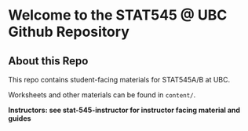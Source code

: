# Welcome to the STAT545 \@ UBC Github Repository

## About this Repo

This repo contains student-facing materials for STAT545A/B at UBC.

Worksheets and other materials can be found in
`content/`.

**Instructors: see stat-545-instructor for instructor facing material and guides**